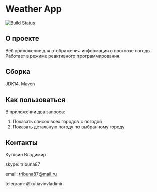 # Weather App
[![Build Status](https://app.travis-ci.com/kva-devops/weather_reactive.svg?branch=master)](https://app.travis-ci.com/kva-devops/weather_reactive)

## О проекте
Веб приложение для отображения информации о прогнозе погоды.
Работает в режиме реактивного программирования.

## Сборка
JDK14, Maven

## Как пользоваться
В приложении два запроса:
1. Показать список всех городов с погодой
2. Показать детальную погоду по выбранному городу

## Контакты
Кутявин Владимир

skype: tribuna87

email: tribuna87@mail.ru

telegram: @kutiavinvladimir
